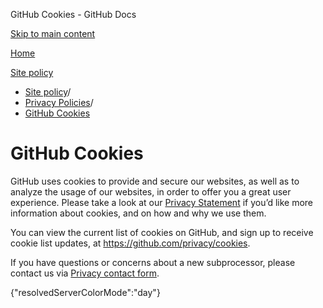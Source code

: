 GitHub Cookies - GitHub Docs

[Skip to main content](#main-content)

[Home](/es)

[Site policy](/es/site-policy)

* [Site policy](/es/site-policy)/
* [Privacy Policies](/es/site-policy/privacy-policies)/
* [GitHub Cookies](/es/site-policy/privacy-policies/github-cookies)

GitHub Cookies
==========

GitHub uses cookies to provide and secure our websites, as well as to analyze the usage of our websites, in order to offer you a great user experience. Please take a look at our [Privacy Statement](/es/site-policy/privacy-policies/github-privacy-statement#our-use-of-cookies-and-tracking) if you’d like more information about cookies, and on how and why we use them.

You can view the current list of cookies on GitHub, and sign up to receive cookie list updates, at <https://github.com/privacy/cookies>.

If you have questions or concerns about a new subprocessor, please contact us via [Privacy contact form](https://github.com/contact/privacy).

{"resolvedServerColorMode":"day"}
